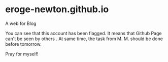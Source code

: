 # eroge-newton.github.io
A web for Blog

You can see that this account has been flagged. It means that Github Page can't be seen by others . 
At same time, the task from M. M. should be done before tomorrow. 

Pray for myself! 
